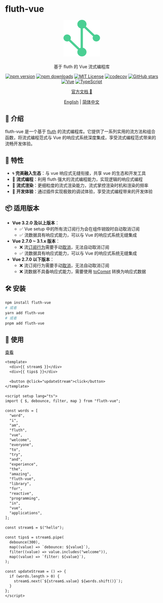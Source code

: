 # fluth-vue

<div align="center">
  <img src="./packages/public/logo.svg" alt="fluth-vue logo" width="120" height="120">
  <p style="margin-top: 20px;">基于 fluth 的 Vue 流式编程库</p>
</div>

<div align="center">

[![npm version](https://img.shields.io/npm/v/fluth-vue.svg?style=flat)](https://www.npmjs.com/package/fluth-vue)
[![npm downloads](https://img.shields.io/npm/dm/fluth-vue.svg?style=flat)](https://www.npmjs.com/package/fluth-vue)
[![MIT License](https://img.shields.io/badge/license-MIT-green.svg?style=flat)](https://github.com/fluthjs/fluth-vue/blob/master/LICENSE)
[![codecov](https://img.shields.io/codecov/c/github/fluthjs/fluth-vue?style=flat)](https://codecov.io/gh/fluthjs/fluth-vue)
[![GitHub stars](https://img.shields.io/github/stars/fluthjs/fluth-vue?style=flat)](https://github.com/fluthjs/fluth-vue/stargazers)
[![Vue](https://img.shields.io/badge/Vue-3.2.0+-4FC08D?style=flat&logo=vue.js&)](https://vuejs.org/)
[![TypeScript](https://img.shields.io/badge/TypeScript-ready-blue?style=flat&logo=typescript)](https://www.typescriptlang.org/)

<div align="center">

[官方文档 📖 ](https://fluthjs.github.io/fluth-vue/cn/)

</div>

[English](./README.md) | [简体中文](./README.cn.md)

</div>

## 🎯 介绍

fluth-vue 是一个基于 [fluth](https://github.com/fluthjs/fluth) 的流式编程库。它提供了一系列实用的流方法和组合函数，将流式编程范式与 Vue 的响应式系统深度集成，享受流式编程范式带来的流畅开发体验。

## 🚀 特性

- 🌀 **完美融入生态**：与 vue 响应式无缝衔接，共享 vue 的生态和开发工具
- 🌊 **流式编程**：利用 fluth 强大的流式编程能力，实现逻辑的响应式编程
- 🌈 **流式渲染**：更细粒度的流式渲染能力，流式掌控渲染时机和渲染的频率
- 🤖 **开发体验**：通过插件实现极致的调试体验，享受流式编程带来的开发体验

## 📦 适用版本

- **Vue 3.2.0 及以上版本**：
  - ✅ Vue setup 中的所有流订阅行为会在组件销毁时自动取消订阅
  - ✅ 流数据具有响应式能力，可以与 Vue 的响应式系统无缝集成
- **Vue 2.7.0 ~ 3.1.x 版本**：
  - ❌ 流[订阅行为](https://fluthjs.github.io/fluth-doc/cn/guide/base.html#%E8%AE%A2%E9%98%85%E8%8A%82%E7%82%B9)需要手动[取消](https://fluthjs.github.io/fluth-doc/cn/guide/base.html#%E5%8F%96%E6%B6%88%E8%AE%A2%E9%98%85)，无法自动取消订阅
  - ✅ 流数据具有响应式能力，可以与 Vue 的响应式系统无缝集成
- **Vue 2.7.0 以下版本**：
  - ❌ 流订阅行为需要手动[取消](https://fluthjs.github.io/fluth-doc/cn/guide/base.html#%E5%8F%96%E6%B6%88%E8%AE%A2%E9%98%85)，无法自动取消订阅
  - ❌ 流数据不具备响应式能力，需要使用 [toCompt](https://fluthjs.github.io/fluth-vue/cn/useFluth/#tocompt) 转换为响应式数据

## 🛠️ 安装

```bash
npm install fluth-vue
# 或者
yarn add fluth-vue
# 或者
pnpm add fluth-vue
```

## 🎥 使用

[查看](https://code.juejin.cn/pen/7536440340963426314)

```vue
<template>
  <div>{{ stream$ }}</div>
  <div>{{ tips$ }}</div>

  <button @click="updateStream">click</button>
</template>

<script setup lang="ts">
import { $, debounce, filter, map } from "fluth-vue";

const words = [
  "word",
  "i",
  "am",
  "fluth",
  "vue",
  "welcome",
  "everyone",
  "to",
  "try",
  "and",
  "experience",
  "the",
  "amazing",
  "fluth-vue",
  "library",
  "for",
  "reactive",
  "programming",
  "in",
  "vue",
  "applications",
];

const stream$ = $("hello");

const tips$ = stream$.pipe(
  debounce(300),
  map((value) => `debounce: ${value}`),
  filter((value) => value.includes("welcome")),
  map((value) => `filter: ${value}`),
);

const updateStream = () => {
  if (words.length > 0) {
    stream$.next(`${stream$.value} ${words.shift()}`);
  }
};
</script>
```
